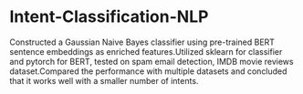 # Intent-Classification-NLP
Constructed a Gaussian Naive Bayes classifier using pre-trained BERT sentence embeddings as enriched features.Utilized sklearn for classifier and pytorch for BERT, tested on spam email detection, IMDB movie reviews dataset.Compared the performance with multiple datasets and concluded that it works well with a smaller number of intents.
